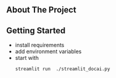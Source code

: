<!-- ABOUT THE PROJECT -->
## About The Project

## Getting Started

- install requirements
- add environment variables
- start with    
   ```sh
   streamlit run  ./streamlit_docai.py
   ```
